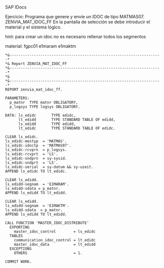 SAP IDocs

Ejercicio: Programa que genere y envíe un IDOC de tipo MATMAS07.
ZENVIA_MAT_IDOC_FF
En la pantalla de selección se debe introducir el material y el sistema lógico.

hint: para crear un idoc no es necesario rellenar todos los segmentos

material: fgpc01
e1maram 
e1maktm
```
*&---------------------------------------------------------------------*  
*& Report ZENVIA_MAT_IDOC_FF  
*&---------------------------------------------------------------------*  
*&  
*&---------------------------------------------------------------------*  
REPORT zenvia_mat_idoc_ff.

PARAMETERS:  
  p_matnr  TYPE matnr OBLIGATORY,  
  p_logsys TYPE logsys OBLIGATORY.  
  
DATA: ls_edidc       TYPE edidc,  
      lt_edidd       TYPE STANDARD TABLE OF edidd,  
      ls_edidd       TYPE edidd,  
      lt_edidc       TYPE STANDARD TABLE OF edidc.  
  
CLEAR ls_edidc.  
ls_edidc-mestyp  = 'MATMAS'.  
ls_edidc-idoctp  = 'MATMAS07'.  
ls_edidc-rcvprn  = p_logsys.  
ls_edidc-rcvprt  = 'LS'.  
ls_edidc-sndprn  = sy-sysid.  
ls_edidc-sndprt  = 'LS'.  
ls_edidc-serial  = sy-datum && sy-uzeit.  
APPEND ls_edidc TO lt_edidc.  
  
CLEAR ls_edidd.  
ls_edidd-segnam  = 'E1MARAM'.  
ls_edidd-sdata = p_matnr.  
APPEND ls_edidd TO lt_edidd.  
  
CLEAR ls_edidd.  
ls_edidd-segnam  = 'E1MAKTM'.  
ls_edidd-sdata  = p_matnr.  
APPEND ls_edidd TO lt_edidd.  
  
CALL FUNCTION 'MASTER_IDOC_DISTRIBUTE'  
  EXPORTING  
    master_idoc_control        = ls_edidc  
  TABLES  
    communication_idoc_control = lt_edidc  
    master_idoc_data           = lt_edidd  
  EXCEPTIONS  
    OTHERS                     = 1.  
  
COMMIT WORK.
```